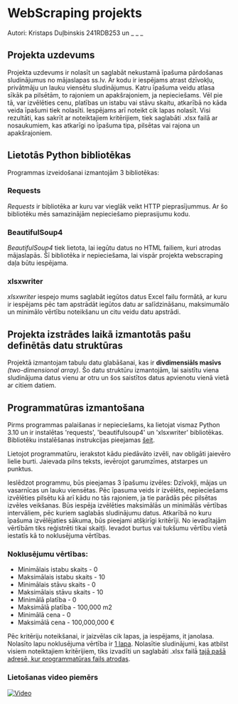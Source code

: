 # WebScraping projekts
Autori: Kristaps Duļbinskis 241RDB253 un _ _ _

## Projekta uzdevums
Projekta uzdevums ir nolasīt un saglabāt nekustamā īpašuma pārdošanas sludinājumus no mājaslapas ss.lv. Ar kodu ir iespējams atrast dzīvokļu, privātmāju un lauku viensētu sludinājumus.
Katru īpašuma veidu atlasa sīkāk pa pilsētām, to rajoniem un apakšrajoniem, ja nepieciešams. Vēl pie tā, var izvēlēties cenu, platības un istabu vai stāvu skaitu, atkarībā no kāda veida īpašumi tiek nolasīti. Iespējams arī noteikt cik lapas nolasīt.
Visi rezultāti, kas sakrīt ar noteiktajiem kritērijiem, tiek saglabāti .xlsx failā ar nosaukumiem, kas atkarīgi no īpašuma tipa, pilsētas vai rajona un apakšrajoniem.

## Lietotās Python bibliotēkas
Programmas izveidošanai izmantojām 3 bibliotēkas:
### Requests
_Requests_ ir bibliotēka ar kuru var vieglāk veikt HTTP pieprasījummus. Ar šo bibliotēku mēs samazinājām nepieciešamo pieprasijumu kodu.
### BeautifulSoup4
_BeautifulSoup4_ tiek lietota, lai iegūtu datus no HTML failiem, kuri atrodas mājaslapās. Šī bibliotēka ir nepieciešama, lai vispār projekta webscraping daļa būtu iespējama.
### xlsxwriter
_xlsxwriter_ iespejo mums saglabāt iegūtos datus Excel failu formātā, ar kuru ir iespējams pēc tam apstrādāt iegūtos datu ar salīdzināšanu, maksimumālo un minimālo vērtību noteikšanu un citu veidu datu apstrādi.

## Projekta izstrādes laikā izmantotās pašu definētās datu struktūras
Projektā izmantojam tabulu datu glabāšanai, kas ir __divdimensiāls masīvs__ _(two-dimensional array)_. Šo datu struktūru izmantojām, lai saistītu viena sludinājuma datus vienu ar otru un šos saistītos datus apvienotu vienā vietā ar citiem datiem.

## Programmatūras izmantošana
Pirms programmas palaišanas ir nepieciešams, ka lietojat vismaz Python 3.10 un ir instalētas 'requests', 'beautifulsoup4' un 'xlsxwriter' bibliotēkas. Bibliotēku instalēšanas instrukcijas pieejamas [šeit](https://packaging.python.org/en/latest/tutorials/installing-packages/). 

Lietojot programmatūru, ierakstot kādu piedāvāto izvēli, nav obligāti jaievēro lielie burti. Jaievada pilns teksts, ievērojot garumzīmes, atstarpes un punktus.

Ieslēdzot programmu, būs pieejamas 3 īpašumu izvēles: Dzīvokļi, mājas un vasarnīcas un lauku viensētas.
Pēc īpasuma veids ir izvēlēts, nepieciešams izvēlēties pilsētu kā arī kādu no tās rajoniem, ja tie parādās pēc pilsētas izvēles veikšanas.
Būs iespēja izvēlēties maksimālās un minimālās vērtības intervāliem, pēc kuriem saglabās sludinājumu datus. Atkarībā no kuru īpašuma izvēlējaties sākuma, būs pieejami atšķirīgi kritērīji. No ievadītajām vērtībām tiks reģistrēti tikai skaitļi. Ievadot burtus vai tukšumu vērtību vietā iestatīs kā to noklusējuma vērtības.

### Noklusējumu vērtības:
 - Minimālais istabu skaits - 0  
 - Maksimālais istabu skaits - 10  
 - Minimālais stāvu skaits - 0  
 - Maksimālais stāvu skaits - 10  
 - Minimālā platība - 0  
 - Maksimālā platība - 100,000 m2  
 - Minimālā cena - 0  
 - Maksimālā cena - 100,000,000 €  

Pēc kritēriju noteikšanai, ir jaizvēlas cik lapas, ja iespējams, it janolasa. Nolasīto lapu noklusējuma vērtība ir <ins>1 lapa</ins>.
Nolasītie sludinājumi, kas atbilst visiem noteiktajiem kritērijiem, tiks izvadīti un saglabāti .xlsx failā <ins>tajā pašā adresē, kur programmatūras fails atrodas</ins>.

### Lietošanas video piemērs
[![Video](https://i9.ytimg.com/vi/TQr379_-4nE/mqdefault.jpg?sqp=CJDWj8EG-oaymwEmCMACELQB8quKqQMa8AEB-AH-CYAC0AWKAgwIABABGGUgXCguMA8=&rs=AOn4CLBPG8CfX7BgWe-Itn_AzBpQBIYD8A)](https://youtu.be/TQr379_-4nE)
